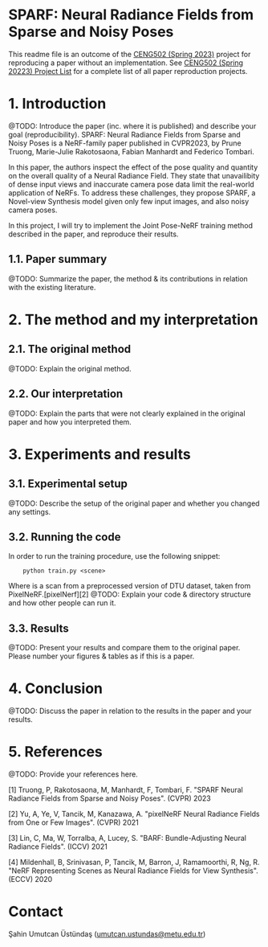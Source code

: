 # SPARF: Neural Radiance Fields from Sparse and Noisy Poses

This readme file is an outcome of the [CENG502 (Spring 2023)](https://ceng.metu.edu.tr/~skalkan/ADL/) project for reproducing a paper without an implementation. See [CENG502 (Spring 20223) Project List](https://github.com/CENG502-Projects/CENG502-Spring2023) for a complete list of all paper reproduction projects.

# 1. Introduction

@TODO: Introduce the paper (inc. where it is published) and describe your goal (reproducibility).
SPARF: Neural Radiance Fields from Sparse and Noisy Poses is a NeRF-family paper published in CVPR2023, by Prune Truong, Marie-Julie Rakotosaona, Fabian Manhardt and Federico Tombari.

In this paper, the authors inspect the effect of the pose quality and quantity on the overall quality of a Neural Radiance Field. They state that unavailibity of dense input views and inaccurate camera pose data limit the real-world application of NeRFs. To address these challenges, they propose SPARF, a Novel-view Synthesis model given only few input images, and also noisy camera poses.

In this project, I will try to implement the Joint Pose-NeRF training method described in the paper, and reproduce their results.

## 1.1. Paper summary

@TODO: Summarize the paper, the method & its contributions in relation with the existing literature.

# 2. The method and my interpretation

## 2.1. The original method

@TODO: Explain the original method.

## 2.2. Our interpretation 

@TODO: Explain the parts that were not clearly explained in the original paper and how you interpreted them.

# 3. Experiments and results

## 3.1. Experimental setup

@TODO: Describe the setup of the original paper and whether you changed any settings.

## 3.2. Running the code

In order to run the training procedure, use the following snippet:
```
	python train.py <scene>
```
Where <scene> is a scan from a preprocessed version of DTU dataset, taken from PixelNeRF.[pixelNerf][2]
@TODO: Explain your code & directory structure and how other people can run it.

## 3.3. Results

@TODO: Present your results and compare them to the original paper. Please number your figures & tables as if this is a paper.

# 4. Conclusion

@TODO: Discuss the paper in relation to the results in the paper and your results.

# 5. References

@TODO: Provide your references here.

[1] Truong, P, Rakotosaona, M, Manhardt, F, Tombari, F. "SPARF
Neural Radiance Fields from Sparse and Noisy Poses". (CVPR) 2023

[2] Yu, A, Ye, V, Tancik, M, Kanazawa, A. "pixelNeRF
Neural Radiance Fields from One or Few Images". (CVPR) 2021

[3] Lin, C, Ma, W, Torralba, A, Lucey, S. "BARF: Bundle-Adjusting Neural Radiance Fields". (ICCV) 2021

[4] Mildenhall, B, Srinivasan, P, Tancik, M, Barron, J, Ramamoorthi, R, Ng, R. "NeRF
Representing Scenes as Neural Radiance Fields for View Synthesis". (ECCV) 2020


# Contact

Şahin Umutcan Üstündaş (umutcan.ustundas@metu.edu.tr)